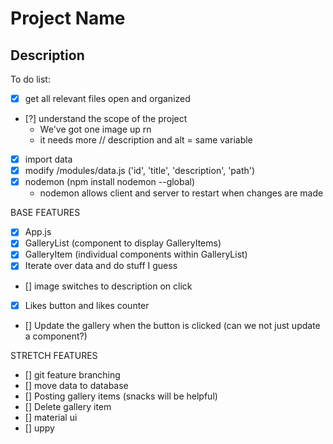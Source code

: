 # Project Name


## Description


To do list:

- [x] get all relevant files open and organized
- [?] understand the scope of the project
    - We've got one image up rn
    - it needs more
    // description and alt = same variable
- [x] import data
- [x] modify /modules/data.js ('id', 'title', 'description', 'path') 
- [x] nodemon (npm install nodemon --global)
    - nodemon allows client and server to restart when changes are made

BASE FEATURES
- [x] App.js
- [x] GalleryList (component to display GalleryItems)
- [x] GalleryItem (individual components within GalleryList)
- [x] Iterate over data and do stuff I guess
- [] image switches to description on click
- [x] Likes button and likes counter
- [] Update the gallery when the button is clicked (can
    we not just update a component?)

STRETCH FEATURES
- [] git feature branching
- [] move data to database
- [] Posting gallery items (snacks will be helpful)
- [] Delete gallery item
- [] material ui 
- [] uppy
